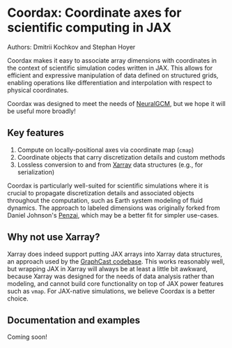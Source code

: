 # Coordax: Coordinate axes for scientific computing in JAX

Authors: Dmitrii Kochkov and Stephan Hoyer

Coordax makes it easy to associate array dimensions with coordinates in the
context of scientific simulation codes written in JAX. This allows for efficient
and expressive manipulation of data defined on structured grids, enabling
operations like differentiation and interpolation with respect to physical
coordinates.

Coordax was designed to meet the needs of
[NeuralGCM](https://github.com/neuralgcm/neuralgcm), but we hope it will be
useful more broadly!

## Key features

1. Compute on locally-positional axes via coordinate map (`cmap`)
2. Coordinate objects that carry discretization details and custom methods
3. Lossless conversion to and from [Xarray](https://github.com/pydata/xarray)
   data structures (e.g., for serialization)

Coordax is particularly well-suited for scientific simulations where it is
crucial to propagate discretization details and associated objects throughout
the computation, such as Earth system modeling of fluid dynamics. The approach
to labeled dimensions was originally forked from Daniel Johnson's
[Penzai](https://penzai.readthedocs.io/en/stable/notebooks/named_axes.html),
which may be a better fit for simpler use-cases.

## Why not use Xarray?

Xarray does indeed support putting JAX arrays into Xarray data structures, an
approach used by the
[GraphCast codebase](https://github.com/google-deepmind/graphcast/blob/v0.1.1/graphcast/xarray_jax.py).
This works reasonably well, but wrapping JAX in Xarray will always be at least a
little bit awkward, because Xarray was designed for the needs of data analysis
rather than modeling, and cannot build core functionality on top of JAX power
features such as `vmap`. For JAX-native simulations, we believe Coordax is a
better choice.

## Documentation and examples

Coming soon!
